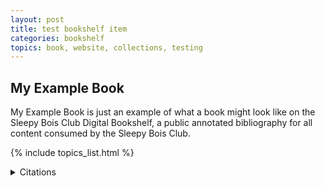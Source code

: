 ```yaml
---
layout: post
title: test bookshelf item
categories: bookshelf
topics: book, website, collections, testing
---
```


## My Example Book

My Example Book is just an example of what a book might look like on the Sleepy Bois Club Digital Bookshelf, a public annotated bibliography for all content consumed by the Sleepy Bois Club.

{% include topics_list.html %}

<details>
<summary>Citations</summary>

+ <details>
  <summary>MLA</summary>
    <blockquote>
      <p>
        Einstein, Albert. "My Exampe Book". SBC Publishers. 2023.
      </p>
    </blockquote>
  </details>
+ <details>
  <summary>APA</summary>
    <blockquote>
      <p>
        Einstein, Albert. "My Exampe Book". SBC Publishers. (2023).
      </p>
    </blockquote>
  </details>
+ <details>
  <summary>Chicago</summary>
    <blockquote>
      <p>
        Einstein, Albert. "My Exampe Book". SBC Publishers. (2023).
      </p>
    </blockquote>
  </details>
</details>